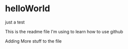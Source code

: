 # helloWorld
just a test

This is the readme file I'm using to learn how to use github


Adding More stuff to the file

